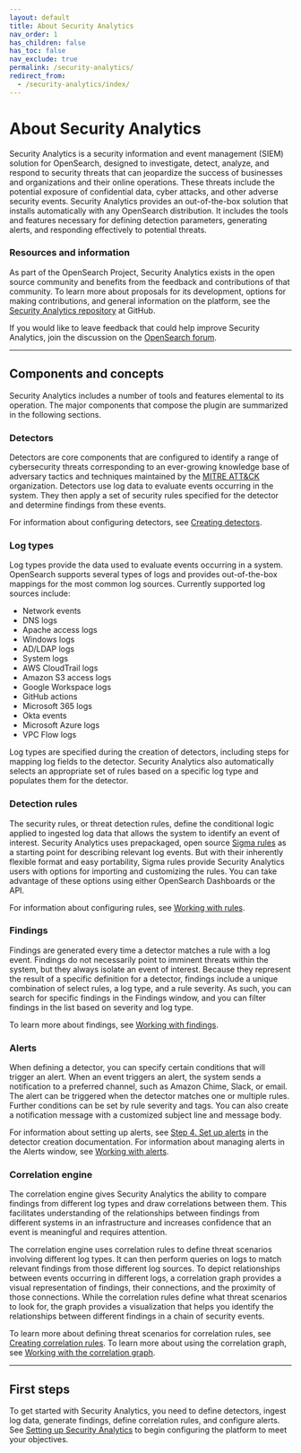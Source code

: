 ```yaml
---
layout: default
title: About Security Analytics
nav_order: 1
has_children: false
has_toc: false
nav_exclude: true
permalink: /security-analytics/
redirect_from:
  - /security-analytics/index/
---
```



# About Security Analytics

Security Analytics is a security information and event management (SIEM) solution for OpenSearch, designed to investigate, detect, analyze, and respond to security threats that can jeopardize the success of businesses and organizations and their online operations. These threats include the potential exposure of confidential data, cyber attacks, and other adverse security events. Security Analytics provides an out-of-the-box solution that installs automatically with any OpenSearch distribution. It includes the tools and features necessary for defining detection parameters, generating alerts, and responding effectively to potential threats.

### Resources and information

As part of the OpenSearch Project, Security Analytics exists in the open source community and benefits from the feedback and contributions of that community. To learn more about proposals for its development, options for making contributions, and general information on the platform, see the [Security Analytics repository](https://github.com/opensearch-project/security-analytics) at GitHub.

If you would like to leave feedback that could help improve Security Analytics, join the discussion on the [OpenSearch forum](https://forum.opensearch.org/c/plugins/security-analytics/73).

---
## Components and concepts

Security Analytics includes a number of tools and features elemental to its operation. The major components that compose the plugin are summarized in the following sections.

### Detectors

Detectors are core components that are configured to identify a range of cybersecurity threats corresponding to an ever-growing knowledge base of adversary tactics and techniques maintained by the [MITRE ATT&CK](https://attack.mitre.org/) organization. Detectors use log data to evaluate events occurring in the system. They then apply a set of security rules specified for the detector and determine findings from these events.

For information about configuring detectors, see [Creating detectors]({{site.url}}{{site.baseurl}}/security-analytics/sec-analytics-config/detectors-config/).

### Log types

Log types provide the data used to evaluate events occurring in a system. OpenSearch supports several types of logs and provides out-of-the-box mappings for the most common log sources. Currently supported log sources include:
* Network events
* DNS logs
* Apache access logs
* Windows logs
* AD/LDAP logs
* System logs
* AWS CloudTrail logs
* Amazon S3 access logs
* Google Workspace logs
* GitHub actions
* Microsoft 365 logs
* Okta events
* Microsoft Azure logs
* VPC Flow logs

Log types are specified during the creation of detectors, including steps for mapping log fields to the detector. Security Analytics also automatically selects an appropriate set of rules based on a specific log type and populates them for the detector.

### Detection rules

The security rules, or threat detection rules, define the conditional logic applied to ingested log data that allows the system to identify an event of interest. Security Analytics uses prepackaged, open source [Sigma rules](https://github.com/SigmaHQ/sigma) as a starting point for describing relevant log events. But with their inherently flexible format and easy portability, Sigma rules provide Security Analytics users with options for importing and customizing the rules. You can take advantage of these options using either OpenSearch Dashboards or the API.

For information about configuring rules, see [Working with rules]({{site.url}}{{site.baseurl}}/security-analytics/usage/rules/).

### Findings

Findings are generated every time a detector matches a rule with a log event. Findings do not necessarily point to imminent threats within the system, but they always isolate an event of interest. Because they represent the result of a specific definition for a detector, findings include a unique combination of select rules, a log type, and a rule severity. As such, you can search for specific findings in the Findings window, and you can filter findings in the list based on severity and log type.

To learn more about findings, see [Working with findings]({{site.url}}{{site.baseurl}}/security-analytics/usage/findings/).

### Alerts

When defining a detector, you can specify certain conditions that will trigger an alert. When an event triggers an alert, the system sends a notification to a preferred channel, such as Amazon Chime, Slack, or email. The alert can be triggered when the detector matches one or multiple rules. Further conditions can be set by rule severity and tags. You can also create a notification message with a customized subject line and message body.

For information about setting up alerts, see [Step 4. Set up alerts]({{site.url}}{{site.baseurl}}/security-analytics/sec-analytics-config/detectors-config/#step-4-set-up-alerts) in the detector creation documentation. For information about managing alerts in the Alerts window, see [Working with alerts]({{site.url}}{{site.baseurl}}/security-analytics/usage/alerts/).

### Correlation engine

The correlation engine gives Security Analytics the ability to compare findings from different log types and draw correlations between them. This facilitates understanding of the relationships between findings from different systems in an infrastructure and increases confidence that an event is meaningful and requires attention.

The correlation engine uses correlation rules to define threat scenarios involving different log types. It can then perform queries on logs to match relevant findings from those different log sources. To depict relationships between events occurring in different logs, a correlation graph provides a visual representation of findings, their connections, and the proximity of those connections. While the correlation rules define what threat scenarios to look for, the graph provides a visualization that helps you identify the relationships between different findings in a chain of security events.

To learn more about defining threat scenarios for correlation rules, see [Creating correlation rules]({{site.url}}{{site.baseurl}}/security-analytics/sec-analytics-config/correlation-config/). To learn more about using the correlation graph, see [Working with the correlation graph]({{site.url}}{{site.baseurl}}/security-analytics/usage/correlation-graph/).

---
## First steps

To get started with Security Analytics, you need to define detectors, ingest log data, generate findings, define correlation rules, and configure alerts. See [Setting up Security Analytics]({{site.url}}{{site.baseurl}}/security-analytics/sec-analytics-config/index/) to begin configuring the platform to meet your objectives.

